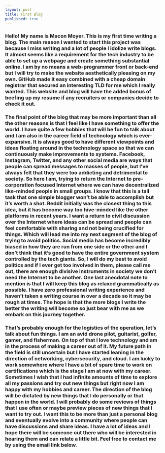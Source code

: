 ```yaml
---
layout: post
title: First Blog
published: true
---
```

### Hello! My name is Macon Moyer. This is my first time writing a blog. The main reason I wanted to start this project was because I miss writing and a lot of people I idolize write blogs. It almost seems like a requirement for the tech industry to be able to set up a webpage and create something substantial online. I am by no means a web-programmer front or back-end but I will try to make the website aesthetically pleasing on my own. GitHub made it easy combined with a cheap domain registrar that secured an interesting TLD for me which I really wanted. This website and blog will have the added bonus of beefing up my resume if any recruiters or companies decide to check it out.

### The final point of the blog that may be more important than all the other reasons is that I feel like I have something to offer the world. I have quite a few hobbies that will be fun to talk about and I am also in the career field of technology which is ever-expansive. It is always good to have different viewpoints and ideas floating around in the technology space so that we can continuously make improvements to systems. Facebook, Instagram, Twitter, and any other social media are ways that people can spread messages to masses of people, but I’ve always felt that they were too addicting and detrimental to society. So here I am, trying to return the Internet to pre-corporation focused Internet where we can have decentralized like-minded people in small groups. I know that this is a tall task that one simple blogger won’t be able to accomplish but it’s worth a shot. Reddit initially was the closest thing to this idea, but it has become way too hive-minded like the other platforms in recent years. I want a return to civil discussion over the Internet where ideas can be spread and people can feel comfortable with sharing and not being crucified for things. Which will lead me into my next segment of the blog of trying to avoid politics. Social media has become incredibly biased in how they are run from one side or the other and I don’t think that it’s good to have the entire government system controlled by the tech giants. So, I will do my best to avoid politics and if I ever get too involved in them, please call me out, there are enough divisive instruments in society we don’t need the Internet to be another. One last anecdotal note to mention is that I will keep this blog as relaxed grammatically as possible. I have zero professional writing experience and haven’t taken a writing course in over a decade so it may be rough at times. The hope is that the more blogs I write the better the writing will become so just bear with me as we embark on this journey together. 

### That’s probably enough for the logistics of the operation, let’s talk about fun things. I am an avid drone pilot, guitarist, golfer, gamer, and fisherman. On top of that I love technology and am in the process of making a career out of it. My future path in the field is still uncertain but I have started leaning in the direction of networking, cybersecurity, and cloud. I am lucky to work somewhere where I have a bit of spare time to work on certifications which is the stage I am at now with my career. Sometimes I wish that I had infinite amounts of time to explore all my passions and try out new things but right now I am happy with my hobbies and career. The direction of the blog will be dictated by new things that I do personally or that happen in the world. I will probably do some reviews of things that I use often or maybe preview pieces of new things that I want to try out. I want this to be more than just a personal blog and eventually evolve into a community where people can have discussions and share ideas. I have a lot of ideas and I hope there will be someone out there who will be interested in hearing them and can relate a little bit. Feel free to contact me by using the email link below.




